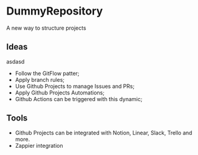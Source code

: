 # DummyRepository

A new way to structure projects

## Ideas
asdasd
- Follow the GitFlow patter;
- Apply branch rules;
- Use Github Projects to manage Issues and PRs;
- Apply Github Projects Automations;
- Github Actions can be triggered with this dynamic;

## Tools

- Github Projects can be integrated with Notion, Linear, Slack, Trello and more.
- Zappier integration
